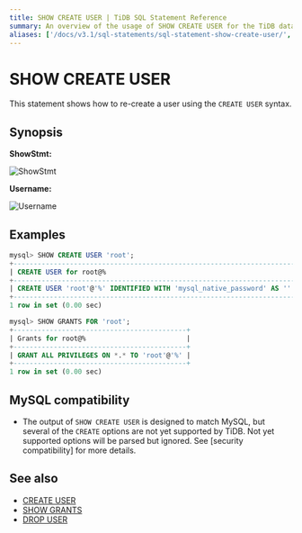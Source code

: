 ```yaml
---
title: SHOW CREATE USER | TiDB SQL Statement Reference
summary: An overview of the usage of SHOW CREATE USER for the TiDB database.
aliases: ['/docs/v3.1/sql-statements/sql-statement-show-create-user/','/docs/v3.1/reference/sql/statements/show-create-user/']
---
```


# SHOW CREATE USER

This statement shows how to re-create a user using the `CREATE USER` syntax.

## Synopsis

**ShowStmt:**

![ShowStmt](https://download.pingcap.com/images/docs/sqlgram/ShowStmt.png)

**Username:**

![Username](https://download.pingcap.com/images/docs/sqlgram/Username.png)

## Examples

```sql
mysql> SHOW CREATE USER 'root';
+--------------------------------------------------------------------------------------------------------------------------+
| CREATE USER for root@%                                                                                                   |
+--------------------------------------------------------------------------------------------------------------------------+
| CREATE USER 'root'@'%' IDENTIFIED WITH 'mysql_native_password' AS '' REQUIRE NONE PASSWORD EXPIRE DEFAULT ACCOUNT UNLOCK |
+--------------------------------------------------------------------------------------------------------------------------+
1 row in set (0.00 sec)

mysql> SHOW GRANTS FOR 'root';
+-------------------------------------------+
| Grants for root@%                         |
+-------------------------------------------+
| GRANT ALL PRIVILEGES ON *.* TO 'root'@'%' |
+-------------------------------------------+
1 row in set (0.00 sec)
```

## MySQL compatibility

* The output of `SHOW CREATE USER` is designed to match MySQL, but several of the `CREATE` options are not yet supported by TiDB.  Not yet supported options will be parsed but ignored. See [security compatibility] for more details.

## See also

* [CREATE USER](/sql-statements/sql-statement-create-user.md)
* [SHOW GRANTS](/sql-statements/sql-statement-show-grants.md)
* [DROP USER](/sql-statements/sql-statement-drop-user.md)
